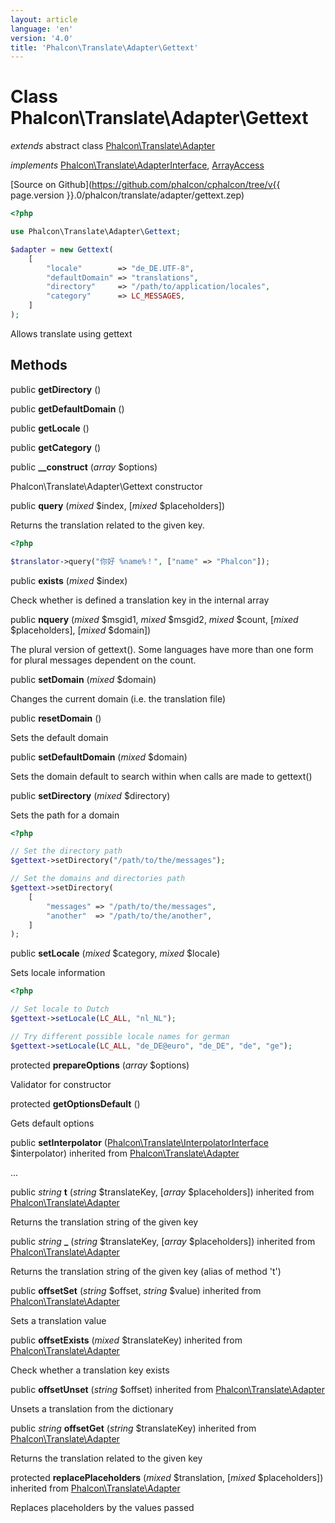 ```yaml
---
layout: article
language: 'en'
version: '4.0'
title: 'Phalcon\Translate\Adapter\Gettext'
---
```

# Class **Phalcon\Translate\Adapter\Gettext**

*extends* abstract class [Phalcon\Translate\Adapter](Phalcon_Translate_Adapter)

*implements* [Phalcon\Translate\AdapterInterface](Phalcon_Translate_AdapterInterface), [ArrayAccess](https://php.net/manual/en/class.arrayaccess.php)

[Source on Github](https://github.com/phalcon/cphalcon/tree/v{{ page.version }}.0/phalcon/translate/adapter/gettext.zep)

```php
<?php

use Phalcon\Translate\Adapter\Gettext;

$adapter = new Gettext(
    [
        "locale"        => "de_DE.UTF-8",
        "defaultDomain" => "translations",
        "directory"     => "/path/to/application/locales",
        "category"      => LC_MESSAGES,
    ]
);

```

Allows translate using gettext

## Methods

public **getDirectory** ()

public **getDefaultDomain** ()

public **getLocale** ()

public **getCategory** ()

public **__construct** (*array* $options)

Phalcon\Translate\Adapter\Gettext constructor

public **query** (*mixed* $index, [*mixed* $placeholders])

Returns the translation related to the given key.

```php
<?php

$translator->query("你好 %name%！", ["name" => "Phalcon"]);

```

public **exists** (*mixed* $index)

Check whether is defined a translation key in the internal array

public **nquery** (*mixed* $msgid1, *mixed* $msgid2, *mixed* $count, [*mixed* $placeholders], [*mixed* $domain])

The plural version of gettext(). Some languages have more than one form for plural messages dependent on the count.

public **setDomain** (*mixed* $domain)

Changes the current domain (i.e. the translation file)

public **resetDomain** ()

Sets the default domain

public **setDefaultDomain** (*mixed* $domain)

Sets the domain default to search within when calls are made to gettext()

public **setDirectory** (*mixed* $directory)

Sets the path for a domain

```php
<?php

// Set the directory path
$gettext->setDirectory("/path/to/the/messages");

// Set the domains and directories path
$gettext->setDirectory(
    [
        "messages" => "/path/to/the/messages",
        "another"  => "/path/to/the/another",
    ]
);

```

public **setLocale** (*mixed* $category, *mixed* $locale)

Sets locale information

```php
<?php

// Set locale to Dutch
$gettext->setLocale(LC_ALL, "nl_NL");

// Try different possible locale names for german
$gettext->setLocale(LC_ALL, "de_DE@euro", "de_DE", "de", "ge");

```

protected **prepareOptions** (*array* $options)

Validator for constructor

protected **getOptionsDefault** ()

Gets default options

public **setInterpolator** ([Phalcon\Translate\InterpolatorInterface](Phalcon_Translate_InterpolatorInterface) $interpolator) inherited from [Phalcon\Translate\Adapter](Phalcon_Translate_Adapter)

...

public *string* **t** (*string* $translateKey, [*array* $placeholders]) inherited from [Phalcon\Translate\Adapter](Phalcon_Translate_Adapter)

Returns the translation string of the given key

public *string* **_** (*string* $translateKey, [*array* $placeholders]) inherited from [Phalcon\Translate\Adapter](Phalcon_Translate_Adapter)

Returns the translation string of the given key (alias of method 't')

public **offsetSet** (*string* $offset, *string* $value) inherited from [Phalcon\Translate\Adapter](Phalcon_Translate_Adapter)

Sets a translation value

public **offsetExists** (*mixed* $translateKey) inherited from [Phalcon\Translate\Adapter](Phalcon_Translate_Adapter)

Check whether a translation key exists

public **offsetUnset** (*string* $offset) inherited from [Phalcon\Translate\Adapter](Phalcon_Translate_Adapter)

Unsets a translation from the dictionary

public *string* **offsetGet** (*string* $translateKey) inherited from [Phalcon\Translate\Adapter](Phalcon_Translate_Adapter)

Returns the translation related to the given key

protected **replacePlaceholders** (*mixed* $translation, [*mixed* $placeholders]) inherited from [Phalcon\Translate\Adapter](Phalcon_Translate_Adapter)

Replaces placeholders by the values passed